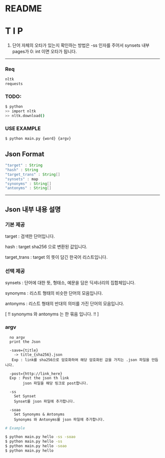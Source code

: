 # README


# T I P

1. 단어 자체의 오타가 있는지 확인하는 방법은 -ss 인자를 주어서 synsets 내부 pages가 0: int 이면 오타가 됩니다.

---

### Req
```bash
nltk
requests
```

### TODO:
```bash
$ python
>> import nltk
>> nltk.download()
```

### USE EXAMPLE 
```bash
$ python main.py {word} {argv}
```
## Json Format
```java
"target" : String
"hash" : String
"target_trans" : String[]
"synsets" : map
"synonyms" : String[]
"antonyms" : String[]
```
---
## Json 내부 내용 설명

### 기본 제공

target : 검색한 단어입니다.

hash : target sha256 으로 변환된 값입니다.

target_trans : target 의 뜻이 담긴 한국어 리스트입니다.

### 선택 제공

synsets : 단어에 대한 뜻, 형태소, 예문을 담은 딕셔너리의 집합체입니다. 

synonyms : 리스트 형태의 비슷한 단어의 모음입니다.

antonyms : 리스트 형태의 반대의 의미를 가진 단어의 모음입니다.

[ !! synonyms 와 antonyms 는 한 묶음 입니다. !! ]



### argv
      
      no argv
      print the Json
      
      -save={title}
        -> title_{sha256}.json
       Exp : link를 sha256으로 암호화하여 해당 암호화된 값을 가지는 .json 파일을 만듭니다.
      
      -post={http://link_here}
      Exp : Post the json th link
            json 파일을 해당 링크로 post합니다.
      
      -ss
        Set Synset
        Synset를 json 파일에 추가합니다.
      
      -soao 
        Set Synonyms & Antonyms
        Synonyms 와 Antonyms를 json 파일에 추가합니다.
      
      
```bash
# Example

$ python main.py hello -ss -soao 
$ python main.py hello -ss
$ python main.py hello -soao
$ python main.py hello
```
    
